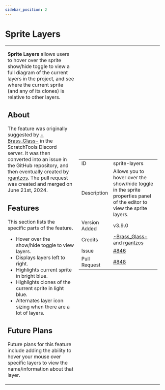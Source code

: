 ```yaml
---
sidebar_position: 2
---
```


# Sprite Layers
<table class="split-content">
    <tr>
    <td>
    <p><b>Sprite Layers</b> allows users to hover over the sprite show/hide toggle to view a full diagram of the current layers in the project, and see where the current sprite (and any of its clones) is relative to other layers.</p>
    <h2>About</h2>
    <p>The feature was originally suggested by <a href="https://scratch.mit.edu/users/-Brass_Glass-/">-Brass_Glass-</a> in the ScratchTools Discord server. It was then converted into an issue in the GitHub repository, and then eventually created by <a href="https://scratch.mit.edu/users/rgantzos/">rgantzos</a>. The pull request was created and merged on June 21st, 2024.</p>
    <h2>Features</h2>
    <p>This section lists the specific parts of the feature.</p>
    <ul>
        <li>Hover over the show/hide toggle to view layers.</li>
        <li>Displays layers left to right.</li>
        <li>Highlights current sprite in bright blue.</li>
        <li>Highlights clones of the current sprite in light blue.</li>
        <li>Alternates layer icon sizing when there are a lot of layers.</li>
    </ul>
    <h2>Future Plans</h2>
    <p>Future plans for this feature include adding the ability to hover your mouse over specific layers to view the name/information about that layer.</p>
    </td>
    <td><div class="feature-info">
<div style={{ backgroundImage: "url(https://raw.githubusercontent.com/STForScratch/data/main/images/sprite-layers.png)" }}></div>
    <table>
        <tr><td>ID</td><td>sprite-layers</td></tr>
        <tr><td>Description</td><td>Allows you to hover over the show/hide toggle in the sprite properties panel of the editor to view the sprite layers.</td></tr>
        <tr><td>Version Added</td><td>v3.9.0</td></tr>
        <tr><td>Credits</td><td><a href="https://scratch.mit.edu/users/-Brass_Glass-/">-Brass_Glass-</a> and <a href="https://scratch.mit.edu/users/rgantzos/">rgantzos</a></td></tr>
        <tr><td>Issue</td><td><a href="https://github.com/STForScratch/ScratchTools/issues/846">#846</a></td></tr>
        <tr><td>Pull Request</td><td><a href="https://github.com/STForScratch/ScratchTools/pull/848">#848</a></td></tr>
    </table>
    </div>
    </td>
     </tr>
</table>
